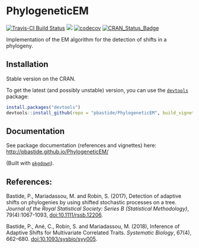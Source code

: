 PhylogeneticEM
===============
[![Travis-CI Build Status](https://travis-ci.org/pbastide/PhylogeneticEM.svg?branch=develop)](https://travis-ci.org/pbastide/PhylogeneticEM)
[![](https://img.shields.io/badge/docs-vignettes-blue.svg)](http://pbastide.github.io/PhylogeneticEM/)
[![codecov](https://codecov.io/gh/pbastide/PhylogeneticEM/branch/develop/graph/badge.svg)](https://codecov.io/gh/pbastide/PhylogeneticEM)
[![CRAN_Status_Badge](https://www.r-pkg.org/badges/version/PhylogeneticEM)](https://cran.rstudio.com/web/packages/PhylogeneticEM/)

Implementation of the EM algorithm for the detection of shifts in a phylogeny.

## Installation
Stable version on the CRAN.

To get the latest (and possibly unstable) version, you can use the [`devtools`](https://github.com/hadley/devtools) package:
```R
install.packages("devtools")
devtools::install_github(repo = "pbastide/PhylogeneticEM", build_vignettes = TRUE)
```

## Documentation

See package documentation (references and vignettes) here: http://pbastide.github.io/PhylogeneticEM/

(Built with [`pkgdown`](https://github.com/hadley/pkgdown)).

## References:

Bastide, P., Mariadassou, M. and Robin, S. (2017), Detection of adaptive shifts on phylogenies by using shifted stochastic processes on a tree. *Journal of the Royal Statistical Society: Series B (Statistical Methodology)*, 79(4):1067-1093, [doi:10.1111/rssb.12206](http://onlinelibrary.wiley.com/doi/10.1111/rssb.12206/abstract).

Bastide, P., Ané, C., Robin, S. and Mariadassou, M. (2018), Inference of Adaptive Shifts for Multivariate Correlated Traits. *Systematic Biology*, 67(4), 662–680. [doi:10.1093/sysbio/syy005](https://academic.oup.com/sysbio/advance-article/doi/10.1093/sysbio/syy005/4827615?guestAccessKey=fba26a20-0579-4721-ad76-8e669489539a).
